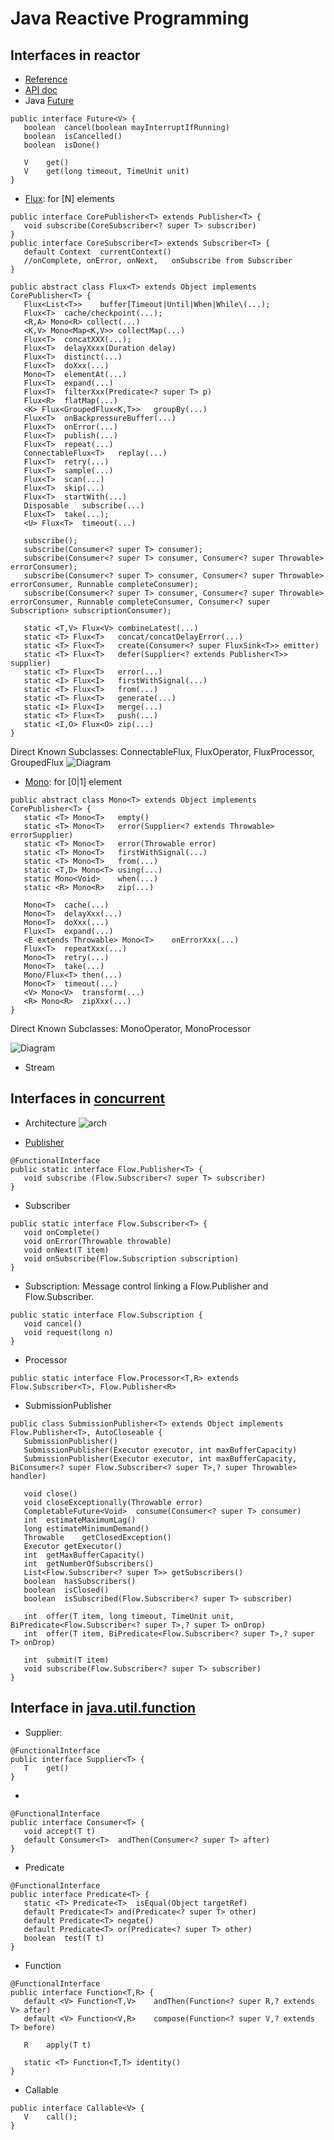 # Java Reactive Programming

## Interfaces in reactor
- [Reference](https://projectreactor.io/docs/core/release/reference/)
- [API doc](https://projectreactor.io/docs/core/release/api/overview-summary.html)
- Java [Future](https://docs.oracle.com/javase/7/docs/api/java/util/concurrent/Future.html)
```
public interface Future<V> {
   boolean	cancel(boolean mayInterruptIfRunning)
   boolean	isCancelled()
   boolean	isDone()   

   V	get()
   V	get(long timeout, TimeUnit unit)
}
```
- [Flux](https://projectreactor.io/docs/core/release/api/reactor/core/publisher/Flux.html): for [N] elements
```
public interface CorePublisher<T> extends Publisher<T> {
   void	subscribe(CoreSubscriber<? super T> subscriber)
}
public interface CoreSubscriber<T> extends Subscriber<T> {
   default Context	currentContext()
   //onComplete, onError, onNext,	onSubscribe from Subscriber
}

public abstract class Flux<T> extends Object implements CorePublisher<T> {
   Flux<List<T>>	buffer[Timeout|Until|When|While\(...);
   Flux<T>	cache/checkpoint(...);
   <R,A> Mono<R> collect(...)
   <K,V> Mono<Map<K,V>>	collectMap(...)
   Flux<T>	concatXXX(...);
   Flux<T>	delayXxxx(Duration delay)
   Flux<T>	distinct(...)
   Flux<T>	doXxx(...)
   Mono<T>	elementAt(...)
   Flux<T>	expand(...)
   Flux<T>	filterXxx(Predicate<? super T> p)
   Flux<R>	flatMap(...)
   <K> Flux<GroupedFlux<K,T>>	groupBy(...)
   Flux<T>	onBackpressureBuffer(...)
   Flux<T>	onError(...)   
   Flux<T>	publish(...)
   Flux<T>	repeat(...)
   ConnectableFlux<T>	replay(...)
   Flux<T>	retry(...)
   Flux<T>	sample(...)
   Flux<T>	scan(...)
   Flux<T>	skip(...)
   Flux<T>	startWith(...)
   Disposable	subscribe(...)
   Flux<T>	take(...);
   <U> Flux<T>	timeout(...)

   subscribe(); 
   subscribe(Consumer<? super T> consumer); 
   subscribe(Consumer<? super T> consumer, Consumer<? super Throwable> errorConsumer); 
   subscribe(Consumer<? super T> consumer, Consumer<? super Throwable> errorConsumer, Runnable completeConsumer); 
   subscribe(Consumer<? super T> consumer, Consumer<? super Throwable> errorConsumer, Runnable completeConsumer, Consumer<? super Subscription> subscriptionConsumer); 
          
   static <T,V> Flux<V>	combineLatest(...)
   static <T> Flux<T>	concat/concatDelayError(...)
   static <T> Flux<T>	create(Consumer<? super FluxSink<T>> emitter)
   static <T> Flux<T>	defer(Supplier<? extends Publisher<T>> supplier)
   static <T> Flux<T>	error(...)
   static <I> Flux<I>	firstWithSignal(...)
   static <T> Flux<T>	from(...)
   static <T> Flux<T>	generate(...)
   static <I> Flux<I>	merge(...)
   static <T> Flux<T>	push(...)
   static <I,O> Flux<O>	zip(...)
}
```
Direct Known Subclasses: ConnectableFlux, FluxOperator, FluxProcessor, GroupedFlux
![Diagram](https://projectreactor.io/docs/core/release/api/reactor/core/publisher/doc-files/marbles/flux.svg)

- [Mono](https://projectreactor.io/docs/core/release/api/reactor/core/publisher/Mono.html): for [0|1] element
```
public abstract class Mono<T> extends Object implements CorePublisher<T> {
   static <T> Mono<T>	empty()
   static <T> Mono<T>	error(Supplier<? extends Throwable> errorSupplier)
   static <T> Mono<T>	error(Throwable error)
   static <T> Mono<T>	firstWithSignal(...)
   static <T> Mono<T>	from(...)
   static <T,D> Mono<T>	using(...)
   static Mono<Void>	when(...)
   static <R> Mono<R>	zip(...)
  
   Mono<T>	cache(...)
   Mono<T>	delayXxx(...)
   Mono<T>	doXxx(...)
   Flux<T>	expand(...) 
   <E extends Throwable> Mono<T>	onErrorXxx(...)
   Flux<T>	repeatXxx(...)
   Mono<T>	retry(...)
   Mono<T>	take(...)
   Mono/Flux<T>	then(...)
   Mono<T>	timeout(...)
   <V> Mono<V>	transform(...)
   <R> Mono<R>	zipXxx(...)
}
```
Direct Known Subclasses: MonoOperator, MonoProcessor

![Diagram](https://projectreactor.io/docs/core/release/api/reactor/core/publisher/doc-files/marbles/mono.svg)



- Stream

## Interfaces in [concurrent](https://docs.oracle.com/javase/9/docs/api/java/util/concurrent/package-summary.html)
- Architecture 
![arch](https://drek4537l1klr.cloudfront.net/urma2/Figures/17fig03_alt.jpg)

- [Publisher](https://docs.oracle.com/javase/9/docs/api/java/util/concurrent/Flow.Publisher.html)
```
@FunctionalInterface
public static interface Flow.Publisher<T> {
   void	subscribe (Flow.Subscriber<? super T> subscriber)
}
```
- Subscriber
```
public static interface Flow.Subscriber<T> {
   void	onComplete()	
   void	onError(Throwable throwable)	
   void	onNext(T item)	
   void	onSubscribe(Flow.Subscription subscription)
}   
```
- Subscription: Message control linking a Flow.Publisher and Flow.Subscriber.
```
public static interface Flow.Subscription {
   void	cancel()	
   void	request(long n)
}  
```
-  Processor
```
public static interface Flow.Processor<T,R> extends Flow.Subscriber<T>, Flow.Publisher<R>
```
- SubmissionPublisher
```
public class SubmissionPublisher<T> extends Object implements Flow.Publisher<T>, AutoCloseable {
   SubmissionPublisher()	
   SubmissionPublisher(Executor executor, int maxBufferCapacity)	
   SubmissionPublisher(Executor executor, int maxBufferCapacity, BiConsumer<? super Flow.Subscriber<? super T>,? super Throwable> handler)

   void	close()	
   void	closeExceptionally(Throwable error)	
   CompletableFuture<Void>	consume(Consumer<? super T> consumer)	
   int	estimateMaximumLag()	
   long	estimateMinimumDemand()	
   Throwable	getClosedException()	
   Executor	getExecutor()	
   int	getMaxBufferCapacity()	
   int	getNumberOfSubscribers()	
   List<Flow.Subscriber<? super T>>	getSubscribers()	
   boolean	hasSubscribers()	
   boolean	isClosed()	
   boolean	isSubscribed(Flow.Subscriber<? super T> subscriber)	
   
   int	offer(T item, long timeout, TimeUnit unit, BiPredicate<Flow.Subscriber<? super T>,? super T> onDrop)	
   int	offer(T item, BiPredicate<Flow.Subscriber<? super T>,? super T> onDrop)	
   
   int	submit(T item)	
   void	subscribe(Flow.Subscriber<? super T> subscriber)
}
```

## Interface in [java.util.function]()
- Supplier:
```
@FunctionalInterface
public interface Supplier<T> {
   T	get()
}
```
- 
```
@FunctionalInterface
public interface Consumer<T> {
   void	accept(T t)
   default Consumer<T>	andThen(Consumer<? super T> after)
}
```
- Predicate
```
@FunctionalInterface
public interface Predicate<T> {
   static <T> Predicate<T>	isEqual(Object targetRef)
   default Predicate<T>	and(Predicate<? super T> other)
   default Predicate<T>	negate()
   default Predicate<T>	or(Predicate<? super T> other)
   boolean	test(T t)
}
```
- Function
```
@FunctionalInterface
public interface Function<T,R> {
   default <V> Function<T,V>	andThen(Function<? super R,? extends V> after)
   default <V> Function<V,R>	compose(Function<? super V,? extends T> before)
   
   R	apply(T t)

   static <T> Function<T,T>	identity()
}
```
- Callable
```
public interface Callable<V> {
   V	call();
}
```
